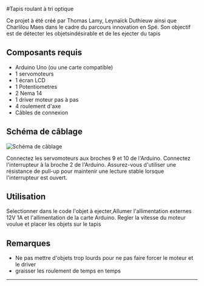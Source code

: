 #Tapis roulant à tri optique

Ce projet à été créé par Thomas Lamy, Leynaïck Duthieuw ainsi que Charlilou Maes dans le cadre du parcours innovation en Spé. Son objectif est de détecter les objetsindésirable et de les ejecter du tapis 

## Composants requis

- Arduino Uno (ou une carte compatible)
- 1 servomoteurs
- 1 écran LCD
- 1 Potentiometres
- 2 Nema 14
- 1 driver moteur pas à pas
- 4 roulement d'axe
- Câbles de connexion

## Schéma de câblage

![Schéma de câblage](https://user-images.githubusercontent.com/84771913/228485957-33b3f8e9-cded-47ab-9c0c-65ebda89434b.png)

Connectez les servomoteurs aux broches 9 et 10 de l'Arduino. Connectez l'interrupteur à la broche 2 de l'Arduino. Assurez-vous d'utiliser une résistance de pull-up pour maintenir une lecture stable lorsque l'interrupteur est ouvert.

## Utilisation

Selectionner dans le code l'objet à ejecter,Allumer l'allimentation externes 12V 1A et l'allimentation de la carte Arduino. Regler la vitesse du moteur voulue et placer les objets sur le tapis

## Remarques

- Ne pas mettre d'objets trop lourds pour ne pas faire forcer le moteur et le driver 
- graisser les roulement de temps en temps


---
